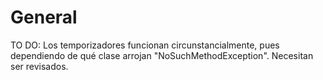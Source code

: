 # General
TO DO: Los temporizadores funcionan circunstancialmente, pues dependiendo de qué clase arrojan "NoSuchMethodException". Necesitan ser revisados.